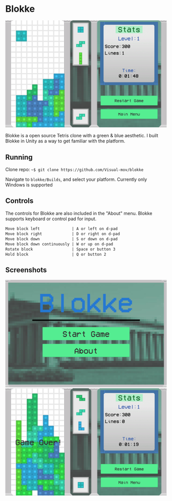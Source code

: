 # Blokke
<img src="game.png" alt="screenshot" width="600"/>

Blokke is a open source Tetris clone with a green & blue aesthetic. I built Blokke in Unity as a way to get familiar with the platform.

## Running
Clone repo:
`~$ git clone https://github.com/Visual-mov/blokke`

Navigate to `blokke/Builds`, and select your platform. Currently only Windows is supported

## Controls
The controls for Blokke are also included in the "About" menu. Blokke supports keyboard or control pad for input.
```
Move block left              | A or left on d-pad
Move block right             | D or right on d-pad
Move block down              | S or down on d-pad
Move block down continuously | W or up on d-pad
Rotate block                 | Space or button 3
Hold block                   | Q or button 2
```

## Screenshots
<img src="image2.png" alt="screenshot" width="600"/>
<img src="image1.png" alt="screenshot" width="600"/>